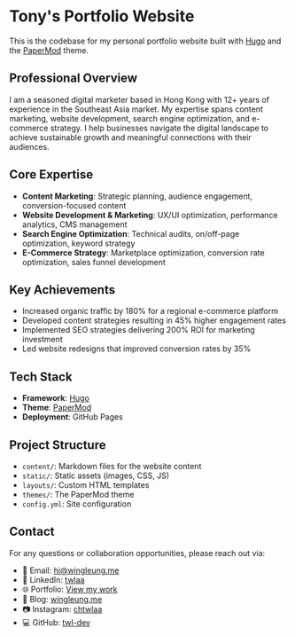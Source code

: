 # Tony's Portfolio Website

This is the codebase for my personal portfolio website built with [Hugo](https://gohugo.io/) and the [PaperMod](https://github.com/adityatelange/hugo-PaperMod) theme.

## Professional Overview

I am a seasoned digital marketer based in Hong Kong with 12+ years of experience in the Southeast Asia market. My expertise spans content marketing, website development, search engine optimization, and e-commerce strategy. I help businesses navigate the digital landscape to achieve sustainable growth and meaningful connections with their audiences.

## Core Expertise

- **Content Marketing**: Strategic planning, audience engagement, conversion-focused content
- **Website Development & Marketing**: UX/UI optimization, performance analytics, CMS management
- **Search Engine Optimization**: Technical audits, on/off-page optimization, keyword strategy
- **E-Commerce Strategy**: Marketplace optimization, conversion rate optimization, sales funnel development

## Key Achievements

- Increased organic traffic by 180% for a regional e-commerce platform
- Developed content strategies resulting in 45% higher engagement rates
- Implemented SEO strategies delivering 200% ROI for marketing investment
- Led website redesigns that improved conversion rates by 35%

## Tech Stack

- **Framework**: [Hugo](https://gohugo.io/)
- **Theme**: [PaperMod](https://github.com/adityatelange/hugo-PaperMod)
- **Deployment**: GitHub Pages

## Project Structure

- `content/`: Markdown files for the website content
- `static/`: Static assets (images, CSS, JS)
- `layouts/`: Custom HTML templates
- `themes/`: The PaperMod theme
- `config.yml`: Site configuration

## Contact

For any questions or collaboration opportunities, please reach out via:
- 📧 Email: [hi@wingleung.me](mailto:hi@wingleung.me)
- 🔗 LinkedIn: [twlaa](https://www.linkedin.com/in/twlaa/)
- 🌐 Portfolio: [View my work](https://www.wdigitalagency.com/portfolios/)
- 📝 Blog: [wingleung.me](https://www.wingleung.me/)
- 📷 Instagram: [chtwlaa](https://www.instagram.com/chtwlaa/)
- 💻 GitHub: [twl-dev](https://github.com/twl-dev)